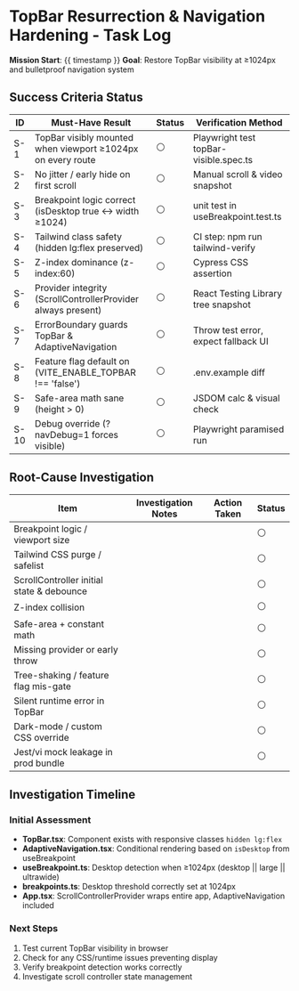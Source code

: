 # TopBar Resurrection & Navigation Hardening - Task Log

**Mission Start**: {{ timestamp }}
**Goal**: Restore TopBar visibility at ≥1024px and bulletproof navigation system

## Success Criteria Status

| ID | Must-Have Result | Status | Verification Method |
|----|------------------|--------|---------------------|
| S-1 | TopBar visibly mounted when viewport ≥1024px on every route | ⚪ | Playwright test topBar-visible.spec.ts |
| S-2 | No jitter / early hide on first scroll | ⚪ | Manual scroll & video snapshot |
| S-3 | Breakpoint logic correct (isDesktop true ↔ width ≥1024) | ⚪ | unit test in useBreakpoint.test.ts |
| S-4 | Tailwind class safety (hidden lg:flex preserved) | ⚪ | CI step: npm run tailwind-verify |
| S-5 | Z-index dominance (z-index:60) | ⚪ | Cypress CSS assertion |
| S-6 | Provider integrity (ScrollControllerProvider always present) | ⚪ | React Testing Library tree snapshot |
| S-7 | ErrorBoundary guards TopBar & AdaptiveNavigation | ⚪ | Throw test error, expect fallback UI |
| S-8 | Feature flag default on (VITE_ENABLE_TOPBAR !== 'false') | ⚪ | .env.example diff |
| S-9 | Safe-area math sane (height > 0) | ⚪ | JSDOM calc & visual check |
| S-10 | Debug override (?navDebug=1 forces visible) | ⚪ | Playwright paramised run |

## Root-Cause Investigation

| Item | Investigation Notes | Action Taken | Status |
|------|-------------------|--------------|---------|
| Breakpoint logic / viewport size | | | ⚪ |
| Tailwind CSS purge / safelist | | | ⚪ |
| ScrollController initial state & debounce | | | ⚪ |
| Z-index collision | | | ⚪ |
| Safe-area + constant math | | | ⚪ |
| Missing provider or early throw | | | ⚪ |
| Tree-shaking / feature flag mis-gate | | | ⚪ |
| Silent runtime error in TopBar | | | ⚪ |
| Dark-mode / custom CSS override | | | ⚪ |
| Jest/vi mock leakage in prod bundle | | | ⚪ |

## Investigation Timeline

### Initial Assessment
- **TopBar.tsx**: Component exists with responsive classes `hidden lg:flex`
- **AdaptiveNavigation.tsx**: Conditional rendering based on `isDesktop` from useBreakpoint
- **useBreakpoint.ts**: Desktop detection when ≥1024px (desktop || large || ultrawide)
- **breakpoints.ts**: Desktop threshold correctly set at 1024px
- **App.tsx**: ScrollControllerProvider wraps entire app, AdaptiveNavigation included

### Next Steps
1. Test current TopBar visibility in browser
2. Check for any CSS/runtime issues preventing display
3. Verify breakpoint detection works correctly
4. Investigate scroll controller state management 